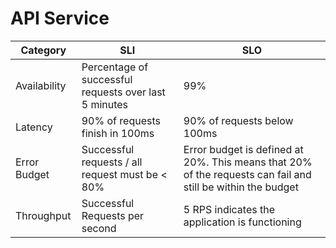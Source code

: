 # API Service

| Category     | SLI                                                      | SLO                                                                                                         |
|--------------|----------------------------------------------------------|-------------------------------------------------------------------------------------------------------------|
| Availability | Percentage of successful requests over last 5 minutes    | 99%                                                                                                         |
| Latency      | 90% of requests finish in 100ms                          | 90% of requests below 100ms                                                                                 |
| Error Budget | Successful requests / all request must be < 80%          | Error budget is defined at 20%. This means that 20% of the requests can fail and still be within the budget |
| Throughput   | Successful Requests per second                           | 5 RPS indicates the application is functioning                                                              |
